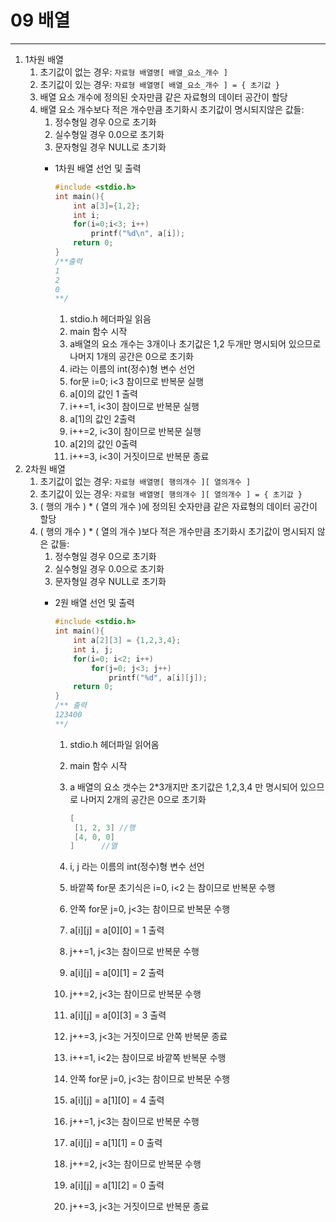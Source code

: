 # 09 배열

---

1. 1차원 배열
    1. 초기값이 없는 경우: `자료형 배열명[ 배열_요소_개수 ]` 
    2. 초기값이 있는 경우: `자료형 배열명[ 배열_요소_개수 ] = { 초기값 }`
    3. 배열 요소 개수에 정의된 숫자만큼 같은 자료형의 데이터 공간이 할당
    4. 배열 요소 개수보다 적은 개수만큼 초기화시 초기값이 명시되지않은 값들:
        1. 정수형일 경우 0으로 초기화
        2. 실수형일 경우 0.0으로 초기화
        3. 문자형일 경우 NULL로 초기화
        - 1차원 배열 선언 및 출력
            
            ```c
            #include <stdio.h>
            int main(){
            	int a[3]={1,2};
            	int i;
            	for(i=0;i<3; i++)
            		printf("%d\n", a[i]);
            	return 0;
            }
            /**출력
            1
            2
            0
            **/
            ```
            
            1. stdio.h 헤더파일 읽음
            2. main 함수 시작
            3. a배열의 요소 개수는 3개이나 초기값은 1,2 두개만 명시되어 있으므로 나머지 1개의 공간은 0으로 초기화
            4. i라는 이름의 int(정수)형 변수 선언
            5. for문 i=0; i<3 참이므로 반복문 실행
            6. a[0]의 값인 1 출력
            7. i++=1, i<3이 참이므로 반복문 실행
            8. a[1]의 값인 2출력
            9. i++=2, i<3이 참이므로 반복문 실행
            10. a[2]의 값인 0출력
            11. i++=3, i<3이 거짓이므로 반복문 종료
2. 2차원 배열
    1. 초기값이 없는 경우: `자료형 배열명[ 행의개수 ][ 열의개수 ]`
    2. 초기값이 있는 경우: `자료형 배열명[ 행의개수 ][ 열의개수 ] = { 초기값 }`
    3. ( 행의 개수 ) * ( 열의 개수 )에 정의된 숫자만큼 같은 자료형의 데이터 공간이 할당
    4. ( 행의 개수 ) * ( 열의 개수 )보다 적은 개수만큼 초기화시 초기값이 명시되지 않은 값들:
        1. 정수형일 경우 0으로 초기화
        2. 실수형일 경우 0.0으로 초기화
        3. 문자형일 경우 NULL로 초기화
        - 2원 배열 선언 및 출력
            
            ```c
            #include <stdio.h>
            int main(){
            	int a[2][3] = {1,2,3,4};
            	int i, j;
            	for(i=0; i<2; i++)
            		for(j=0; j<3; j++)
            			printf("%d", a[i][j]);
            	return 0;
            }
            /** 출력
            123400
            **/
            ```
            
            1. stdio.h 헤더파일 읽어옴
            2. main 함수 시작
            3. a 배열의 요소 갯수는 2*3개지만 초기값은 1,2,3,4 만 명시되어 있으므로 나머지 2개의 공간은 0으로 초기화
                
                ```c
                [
                 [1, 2, 3] //행
                 [4, 0, 0]
                ]      //열
                ```
                
            4. i, j 라는 이름의 int(정수)형 변수 선언
            5. 바깥쪽 for문 초기식은 i=0, i<2 는 참이므로 반복문 수행
            6. 안쪽 for문 j=0, j<3는 참이므로 반복문 수행
            7. a[i][j] = a[0][0] = 1 출력
            8. j++=1, j<3는 참이므로 반복문 수행
            9. a[i][j] = a[0][1] = 2 출력
            10. j++=2, j<3는 참이므로 반복문 수행
            11. a[i][j] = a[0][3] = 3 출력
            12. j++=3, j<3는 거짓이므로 안쪽 반복문 종료
            13. i++=1, i<2는 참이므로 바깥쪽 반복문 수행
            14. 안쪽 for문 j=0, j<3는 참이므로 반복문 수행
            15. a[i][j] = a[1][0] = 4 출력
            16. j++=1, j<3는 참이므로 반복문 수행
            17. a[i][j] = a[1][1] = 0 출력
            18. j++=2, j<3는 참이므로 반복문 수행
            19. a[i][j] = a[1][2] = 0 출력
            20. j++=3, j<3는 거짓이므로 반복문 종료
